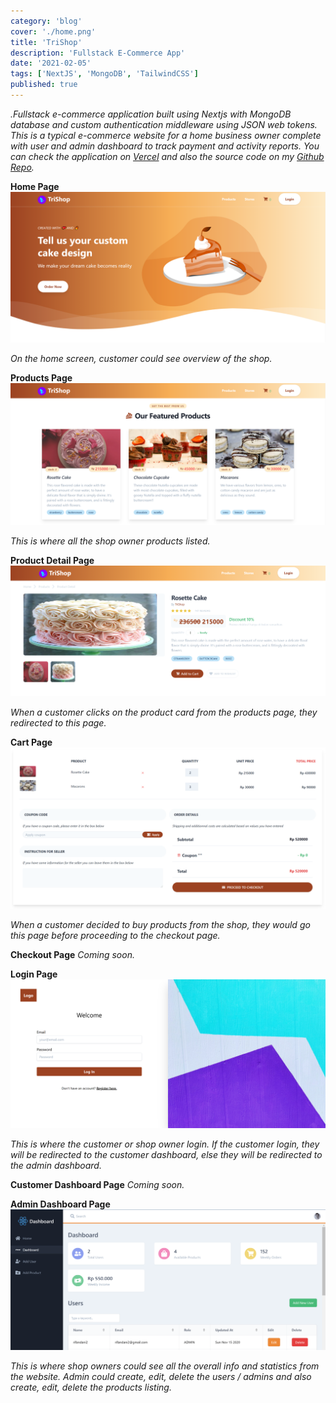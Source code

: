 ```yaml
---
category: 'blog'
cover: './home.png'
title: 'TriShop'
description: 'Fullstack E-Commerce App'
date: '2021-02-05'
tags: ['NextJS', 'MongoDB', 'TailwindCSS']
published: true
---
```


_.Fullstack e-commerce application built using Nextjs with MongoDB database and custom authentication middleware using JSON web tokens. This is a typical e-commerce website for a home business owner complete with user and admin dashboard to track payment and activity reports. You can check the application on [Vercel](https://trishop.vercel.app) and also the source code on my [Github Repo](https://github.com/rifandani/trishop)._

**Home Page**
![Home Page by Rifandani](./home.png)

_On the home screen, customer could see overview of the shop._

**Products Page**
![Products Page by Rifandani](./products.png)

_This is where all the shop owner products listed._

**Product Detail Page**
![Product Detail Page by Rifandani](./product.png)

_When a customer clicks on the product card from the products page, they redirected to this page._

**Cart Page**
![Cart Page by Rifandani](./cart.png)

_When a customer decided to buy products from the shop, they would go this page before proceeding to the checkout page._

**Checkout Page**
_Coming soon._

**Login Page**
![Login Page by Rifandani](./login.png)

_This is where the customer or shop owner login. If the customer login, they will be redirected to the customer dashboard, else they will be redirected to the admin dashboard._

**Customer Dashboard Page**
_Coming soon._

**Admin Dashboard Page**
![Admin Dashboard Page by Rifandani](./admin.png)

_This is where shop owners could see all the overall info and statistics from the website. Admin could create, edit, delete the users / admins and also create, edit, delete the products listing._

